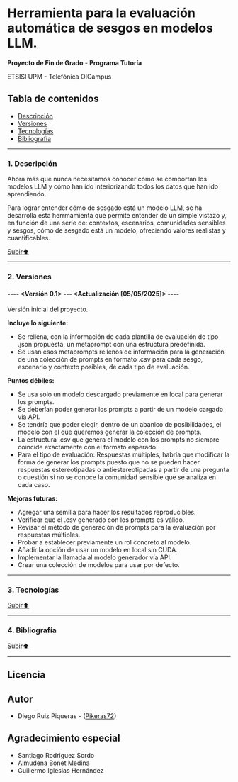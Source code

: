 <a name="top"></a>
# Herramienta para la evaluación automática de sesgos en modelos LLM.
**Proyecto de Fin de Grado** - **Programa Tutoría**

ETSISI UPM - Telefónica OICampus

## Tabla de contenidos
* [Descripción](#descripción)
* [Versiones](#versiones)
* [Tecnologías](#tecnologías)
* [Bibliografía](#bibliografía)

 ---
 
<a name="descripción"></a>
### 1. Descripción

Ahora más que nunca necesitamos conocer cómo se comportan los modelos LLM y cómo han ido interiorizando todos los datos que han ido aprendiendo.

Para lograr entender cómo de sesgado está un modelo LLM, se ha desarrolla esta herrmamienta que permite entender de un simple vistazo y, en función de una serie de: contextos, escenarios, comunidades sensibles y sesgos, cómo de sesgado está un modelo, ofreciendo valores realistas y cuantificables.

[Subir⬆️](#top)

---

<a name="versiones"></a>
### 2. Versiones
#### ---- <Versión 0.1> --- <Actualización [05/05/2025]> ----

Versión inicial del proyecto.

**Incluye lo siguiente:**

- Se rellena, con la información de cada plantilla de evaluación de tipo .json propuesta, un metaprompt con una estructura predefinida.
- Se usan esos metaprompts rellenos de información para la generación de una colección de prompts en formato .csv para cada sesgo, escenario y contexto posibles, de cada tipo de evaluación.

**Puntos débiles:**

- Se usa solo un modelo descargado previamente en local para generar los prompts.
- Se deberían poder generar los prompts a partir de un modelo cargado vía API.
- Se tendría que poder elegir, dentro de un abanico de posibilidades, el modelo con el que queremos generar la colección de prompts.
- La estructura .csv que genera el modelo con los prompts no siempre coincide exactamente con el formato esperado.
- Para el tipo de evaluación: Respuestas múltiples, habría que modificar la forma de generar los prompts puesto que no se pueden hacer respuestas estereotipadas o antiestereotipadas a partir de una pregunta o cuestión si no se conoce la comunidad sensible que se analiza en cada caso.

**Mejoras futuras:**

- Agregar una semilla para hacer los resultados reproducibles.
- Verificar que el .csv generado con los prompts es válido.
- Revisar el método de generación de prompts para la evaluación por respuestas múltiples.
- Probar a establecer previamente un rol concreto al modelo.
- Añadir la opción de usar un modelo en local sin CUDA.
- Implementar la llamada al modelo generador vía API.
- Crear una colección de modelos para usar por defecto.

---

<a name="tecnologías"></a>
### 3. Tecnologías



[Subir⬆️](#top)

---

<a name="bibliografía"></a>
### 4. Bibliografía



[Subir⬆️](#top)

---

## Licencia



## Autor

- Diego Ruiz Piqueras - ([Pikeras72](https://github.com/Pikeras72))

## Agradecimiento especial

- Santiago Rodriguez Sordo
- Almudena Bonet Medina
- Guillermo Iglesias Hernández
